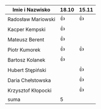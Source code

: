Imie i Nazwisko  | 18.10 | 15.11 |
---------------- | ----- | ----- |
Radosław Mariowski | :+1: | :+1: |
Kacper Kempski | :+1: ||
Mateusz Berent | :+1: ||
Piotr Kumorek	 | :+1:	| :+1: |   	
Bartosz Kolanek	 | :+1:	| 
Hubert Stępiński |      |:+1:|
Daria Chełstowska |        | :+1: |
Krzysztof Kłopocki |      | :+1: |
suma             | 5   ||

